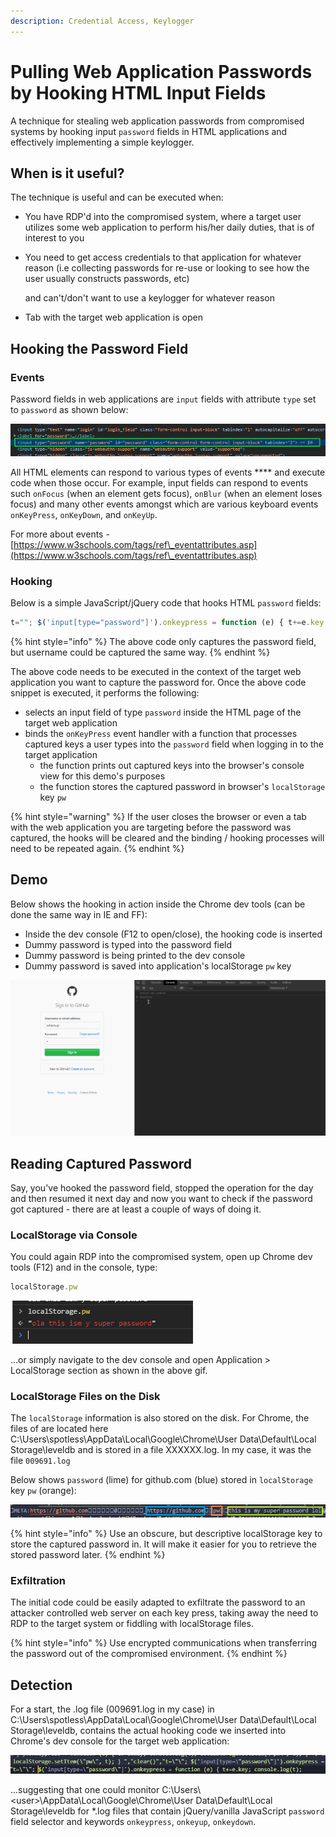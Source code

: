 ```yaml
---
description: Credential Access, Keylogger
---
```


# Pulling Web Application Passwords by Hooking  HTML Input Fields

A technique for stealing web application passwords from compromised systems by hooking input `password` fields in HTML applications and effectively implementing a simple keylogger.

## When is it useful?

The technique is useful and can be executed when:

* You have RDP'd into the compromised system, where a target user utilizes some web application to perform his/her daily duties, that is of interest to you
*   You need to get access credentials to that application for whatever reason (i.e collecting passwords for re-use or looking to see how the user usually constructs passwords, etc)

    and can't/don't want to use a keylogger for whatever reason
* Tab with the target web application is open

## Hooking the Password Field

### Events

Password fields in web applications are `input` fields with attribute `type` set to `password` as shown below:

![HTML markup snippet from github.com](<../../.gitbook/assets/image (417).png>)

All HTML elements can respond to various types of events **** and execute code when those occur. For example, input fields can respond to events such `onFocus` (when an element gets focus), `onBlur` (when an element loses focus) and many other events amongst which are various keyboard events `onKeyPress`, `onKeyDown`, and `onKeyUp`.&#x20;

For more about events - [https://www.w3schools.com/tags/ref\_eventattributes.asp](https://www.w3schools.com/tags/ref\_eventattributes.asp)

### Hooking

Below is a simple JavaScript/jQuery code that hooks HTML `password` fields:

```javascript
t=""; $('input[type="password"]').onkeypress = function (e) { t+=e.key; console.log(t); localStorage.setItem("pw", t); } 
```

{% hint style="info" %}
The above code only captures the password field, but username could be captured the same way.
{% endhint %}

The above code needs to be executed in the context of the target web application you want to capture the password for. Once the above code snippet is executed, it performs the following:

* selects an input field of type `password` inside the HTML page of the target web application
* binds the `onKeyPress` event handler with a function that processes captured keys a user types into the `password` field when logging in to the target application
  * the function prints out captured keys into the browser's console view for this demo's purposes
  * the function stores the captured password in browser's `localStorage` key `pw`

{% hint style="warning" %}
If the user closes the browser or even a tab with the web application you are targeting before the password was captured, the hooks will be cleared and the binding / hooking processes will need to be repeated again.
{% endhint %}

## Demo

Below shows the hooking in action inside the Chrome dev tools (can be done the same way in IE and FF):

* Inside the dev console (F12 to open/close), the hooking code is inserted
* Dummy password is typed into the password field
* Dummy password is being printed to the dev console
* Dummy password is saved into application's localStorage `pw` key

![](<../../.gitbook/assets/hooking-web-password-fields (1).gif>)

## Reading Captured Password

Say, you've hooked the password field, stopped the operation for the day and then resumed it next day and now you want to check if the password got captured - there are at least a couple of ways of doing it.

### LocalStorage via Console

You could again RDP into the compromised system, open up Chrome dev tools (F12) and in the console, type:

```javascript
localStorage.pw
```

![Password that was captured earlier](<../../.gitbook/assets/image (407).png>)

...or simply navigate to the dev console and open Application > LocalStorage section as shown in the above gif.

### LocalStorage Files on the Disk

The `localStorage` information is also stored on the disk. For Chrome, the files of are located here  C:\Users\spotless\AppData\Local\Google\Chrome\User Data\Default\Local Storage\leveldb and is stored in a file XXXXXX.log. In my case, it was the file `009691.log`

Below shows `password` (lime) for github.com (blue) stored in `localStorage` key `pw` (orange):

![009691.log](<../../.gitbook/assets/image (419).png>)

{% hint style="info" %}
Use an obscure, but descriptive localStorage key to store the captured password in. It will make it easier for you to retrieve the stored password later.
{% endhint %}

### Exfiltration

The initial code could be easily adapted to exfiltrate the password to an attacker controlled web server on each key press, taking away the need to RDP to the target system or fiddling with localStorage files.

{% hint style="info" %}
Use encrypted communications when transferring the password out of the compromised environment.
{% endhint %}

## Detection

For a start, the .log file (009691.log in my case) in C:\Users\spotless\AppData\Local\Google\Chrome\User Data\Default\Local Storage\leveldb, contains the actual hooking code we inserted into Chrome's dev console for the target web application:&#x20;

![](<../../.gitbook/assets/image (421).png>)

...suggesting that one could monitor C:\Users\\\<user>\AppData\Local\Google\Chrome\User Data\Default\Local Storage\leveldb for \*.log files that contain jQuery/vanilla JavaScript `password` field selector and keywords `onkeypress`, `onkeyup`, `onkeydown`.&#x20;
